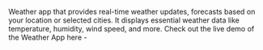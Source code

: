 Weather app that provides real-time weather updates, forecasts based on your location or selected cities. It displays essential weather data like temperature, humidity, wind speed, and more.
Check out the live demo of the Weather App here -
